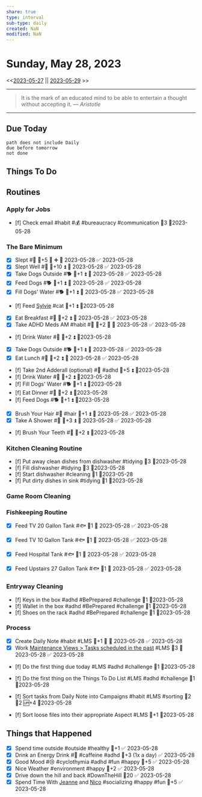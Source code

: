 ```yaml
---
share: true
type: interval
sub-type: daily
created: NaN 
modified: NaN
---
```

# Sunday, May 28, 2023
<<[2023-05-27](./2023-05-27.md) || [2023-05-29](./2023-05-29.md) >>

---

> It is the mark of an educated mind to be able to entertain a thought without accepting it.
> — <cite>Aristotle</cite>

---
## Due Today
```tasks
path does not include Daily
due before tomorrow
not done
```

## Things To Do




## Routines
### Apply for Jobs
- [f] Check email #habit #💰 #bureaucracy #communication 🥄3 📆2023-05-28


### The Bare Minimum
- [x] Slept #🛌 🥄+5 🔺 ➕ 📅 2023-05-28 ✅ 2023-05-28
- [x] Slept Well #🛌 🥄+10 ⏫ 📅 2023-05-28 ✅ 2023-05-28
- [x] Take Dogs Outside #🐕 🥄+1 ⏫ 📅 2023-05-28 ✅ 2023-05-28
- [x] Feed Dogs #🐕 🥄+1 ⏫ 📅 2023-05-28 ✅ 2023-05-28
- [x] Fill Dogs' Water #🐕 🥄+1 ⏫ 📅 2023-05-28 ✅ 2023-05-28
- [f] Feed [Sylvie](../../03%20-%20Belonging%20%F0%9F%91%AA/00%20-%20The%20Pack%20%F0%9F%90%95/Sylvie.md) #cat 🥄+1 ⏫ 📆2023-05-28
- [x] Eat Breakfast #🍎 🥄+2 ⏫ 📅 2023-05-28 ✅ 2023-05-28
- [x] Take ADHD Meds AM #habit #💊 🥄+2 🔺 📅 2023-05-28 ✅ 2023-05-28
- [f] Drink Water #🌊 🥄+2 ⏫ 📆2023-05-28
- [x] Take Dogs Outside #🐕 🥄+1 ⏫ 📅 2023-05-28 ✅ 2023-05-28
- [x] Eat Lunch #🍎 🥄+2 ⏫ 📅 2023-05-28 ✅ 2023-05-28
- [f] Take 2nd Adderall (optional) #💊 #adhd 🥄+5 ⏫ 📆2023-05-28
- [f] Drink Water #🌊  🥄+2 ⏫ 📆2023-05-28
- [f] Fill Dogs' Water #🐕 🥄+1 ⏫ 📆2023-05-28
- [f] Eat Dinner #🍎 🥄+2 ⏫ 📆2023-05-28
- [f] Feed Dogs #🐕 🥄+1 ⏫ 📆2023-05-28
- [x] Brush Your Hair #🚿 #hair 🥄+1 ⏫ 📅 2023-05-28 ✅ 2023-05-28
- [x] Take A Shower #🚿 🥄+3 ⏫ 📅 2023-05-28 ✅ 2023-05-28
- [f] Brush Your Teeth #🚿 🥄+2 ⏫ 📆2023-05-28


### Kitchen Cleaning Routine
- [f] Put away clean dishes from dishwasher #tidying 🥄3 📆2023-05-28
- [f] Fill dishwasher #tidying 🥄3 📆2023-05-28
- [f] Start dishwasher #cleaning 🥄1 📆2023-05-28
- [f] Put dirty dishes in sink #tidying 🥄1 📆2023-05-28


### Game Room Cleaning


### Fishkeeping Routine
- [x] Feed TV 20 Gallon Tank #🐟 🥄1 📅 2023-05-28 ✅ 2023-05-28
- [x] Feed TV 10 Gallon Tank #🐟 🥄1 📅 2023-05-28 ✅ 2023-05-28
- [x] Feed Hospital Tank #🐟 🥄1 📅 2023-05-28 ✅ 2023-05-28
- [x] Feed Upstairs 27 Gallon Tank #🐟 🥄1 📅 2023-05-28 ✅ 2023-05-28


### Entryway Cleaning
- [f] Keys in the box #adhd #BePrepared #challenge 🥄1 📆2023-05-28
- [f] Wallet in the box #adhd #BePrepared #challenge 🥄1 📆2023-05-28
- [f] Shoes on the rack #adhd #BePrepared #challenge 🥄1 📆2023-05-28


### Process
- [x] Create Daily Note #habit #LMS 🥄+1 🔺 📅 2023-05-28 ✅ 2023-05-28
- [x] Work [Maintenance Views > Tasks scheduled in the past](../02%20-%20Tools/Maintenance%20Views.md#Tasks%20scheduled%20in%20the%20past) #LMS 🥄3 📅 2023-05-28 ✅ 2023-05-28

- [f] Do the first thing due today #LMS #adhd #challenge 🥄1 📆2023-05-28

- [f] Do the first thing on the Things To Do List #LMS #adhd #challenge 🥄1 📆2023-05-28

- [f] Sort tasks from Daily Note into Campaigns #habit #LMS #sorting 🍅2 🥄2 🆙+4  📆2023-05-28
- [f] Sort loose files into their appropriate Aspect #LMS 🥄+1  📆2023-05-28




## Things that Happened
- [x] Spend time outside #outside #healthy 🥄+1 ✅ 2023-05-28
- [x] Drink an Energy Drink #💊 #caffeine #adhd 🥄+3 (1x a day) ✅ 2023-05-28
- [x] Good Mood #😢 #cyclothymia #adhd #fun #happy 🥄+5 ✅ 2023-05-28
- [x] Nice Weather #environment #happy 🥄+2 ✅ 2023-05-28
- [x] Drive down the hill and back #DownTheHill 🥄20 ✅ 2023-05-28
- [x] Spend Time With [Jeanne](Jeanne.md) and [Nico](Nico.md) #socializing #happy #fun 🥄+5 ✅ 2023-05-28